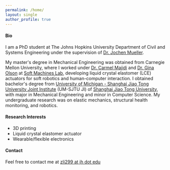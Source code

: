 ```yaml
---
permalink: /home/
layout: single
author_profile: true
---
```


#### Bio

I am a PhD student at The Johns Hopkins University Department of Civil and Systems Engineering under the supervision of [Dr. Jochen Mueller](https://scholar.google.com/citations?user=yCnfRi4AAAAJ&hl=en&oi=ao).

My master's degree in Mechanical Engineering was obtained from Carnegie Mellon University, where I worked under [Dr. Carmel Majidi](https://scholar.google.com/citations?user=1LyndUsAAAAJ&hl=en&oi=ao) and [Dr. Gina Olson](https://scholar.google.com/citations?user=ybRBfeMAAAAJ&hl=en&oi=ao) at [Soft Machines Lab](http://sml.me.cmu.edu/), developing liquid crystal elastomer (LCE) actuators for soft robotics and human-computer interaction. I obtained bachelor's degree from [University of Michigan - Shanghai Jiao Tong University Joint Institute](https://www.ji.sjtu.edu.cn/) (UM-SJTU JI) of [Shanghai Jiao Tong University](https://en.sjtu.edu.cn/), with major in Mechanical Engineering and minor in Computer Science. My undergraduate research was on elastic mechanics, structural health monitoring, and robotics.

#### Research Interests

- 3D printing
- Liquid crystal elastomer actuator
- Wearable/flexible electronics

#### Contact

Feel free to contact me at [zli299 at jh dot edu](mailto:zli299@jh.edu)
